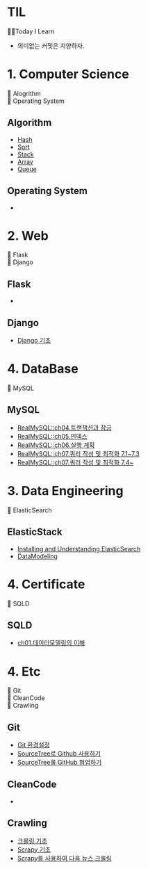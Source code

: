 # TIL
🏃‍♂️Today I Learn
- 의미없는 커밋은 지양하자.

# 1. Computer Science
📙 Alogrithm     
📙 Operating System     

## Algorithm
- [Hash](Algorithm/Hash.md)
- [Sort](Algorithm/Sort.md)
- [Stack](Algorithm/Stack.md)
- [Array](Algorithm/Array.md)
- [Queue](Algorithm/Queue.md)
## Operating System
- 
# 2. Web
📙 Flask     
📙 Django    

## Flask
- 
## Django
- [Django 기초](Django/Django_basic.md)

# 4. DataBase
📙 MySQL    

## MySQL
- [RealMySQL::ch04.트랜잭션과 잠금](MySQL/RealMySQL_ch04.md)
- [RealMySQL::ch05.인덱스](MySQL/RealMySQL_ch05.md)
- [RealMySQL::ch06.실행 계획](MySQL/RealMySQL_ch06.md)
- [RealMySQL::ch07.쿼리 작성 및 최적화 7.1~7.3](MySQL/RealMySQL_ch07.md)
- [RealMySQL::ch07.쿼리 작성 및 최적화 7.4~](MySQL/RealMySQL_ch07_2.md)


# 3. Data Engineering
📙 ElasticSearch     

## ElasticStack
- [Installing and Understanding ElasticSearch](ElasticStack/ch01_Understanding_ElasticSearch.md)
- [DataModeling](ElasticStack/DataModeling.md)

# 4. Certificate
📙 SQLD

## SQLD
- [ch01.데이터모델링의 이해](SQLD/ch01데이터모델링의이해.md)


# 4. Etc
📙 Git    
📙 CleanCode    
📙 Crawling    

## Git
- [Git 환경설정](Git/git환경설정.md)
- [SourceTree로 Github 사용하기](Git/[sourcetree]basic.md)
- [SourceTree롤 GitHub 협업하기](Git/[sourcetree]branch.md)
## CleanCode
- 
## Crawling
- [크롤링 기초](Crawling/crawling_basic.md)
- [Scrapy 기초](Crawling/Scrapy_basic.md)
- [Scrapy를 사용하여 다음 뉴스 크롤링](Crawling/Scrapy_newsCrawl.md)
